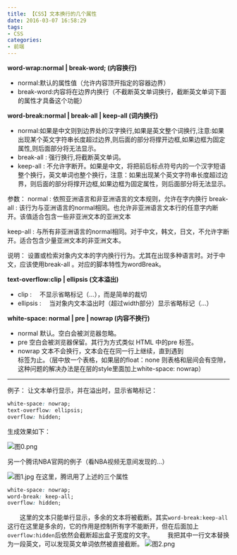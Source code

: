 ```yaml
---
title: 【CSS】文本换行的几个属性
date: 2016-03-07 16:58:29
tags:
- CSS
categories:
- 前端
---
```

**word-wrap:normal | break-word; (内容换行)**         
* normal:默认的属性值（允许内容顶开指定的容器边界）
* break-word:内容将在边界内换行（不截断英文单词换行，截断英文单词下面的属性才具备这个功能）

**word-break:normal | break-all | keep-all (词内换行)**

* normal:如果是中文则到边界处的汉字换行,如果是英文整个词换行,注意:如果出现某个英文字符串长度超过边界,则后面的部分将撑开边框,如果边框为固定属性,则后面部分将无法显示。
* break-all : 强行换行,将截断英文单词。
* keep-all : 不允许字断开。如果是中文，将把前后标点符号内的一个汉字短语整个换行，英文单词也整个换行，注意：如果出现某个英文字符串长度超过边界，则后面的部分将撑开边框,如果边框为固定属性，则后面部分将无法显示。

参数：
normal : 依照亚洲语言和非亚洲语言的文本规则，允许在字内换行
break-all : 该行为与亚洲语言的normal相同。也允许非亚洲语言文本行的任意字内断开。该值适合包含一些非亚洲文本的亚洲文本

keep-all : 与所有非亚洲语言的normal相同。对于中文，韩文，日文，不允许字断开。适合包含少量亚洲文本的非亚洲文本。

说明：
设置或检索对象内文本的字内换行行为。尤其在出现多种语言时。对于中文，应该使用break-all 。对应的脚本特性为wordBreak。

**text-overflow:clip | ellipsis (文本溢出)**

* clip : 　不显示省略标记（...），而是简单的裁切
* ellipsis : 　当对象内文本溢出时（超过width部分）显示省略标记（...）

**white-space: normal | pre | nowrap (内容不换行)**
* normal 默认。空白会被浏览器忽略。 
* pre 空白会被浏览器保留。其行为方式类似 HTML 中的pre 标签。 
* nowrap 文本不会换行，文本会在在同一行上继续，直到遇到 <br> 标签为止。（层中放一个表格，如果层的float：none 则表格和层间会有空隙，这种问题的解决办法是在层的style里面加上white-space: nowrap）
***

例子：
让文本单行显示，并在溢出时，显示省略标记：
```css
white-space: nowrap;
text-overflow: ellipsis;
overflow: hidden;
```
生成效果如下：

![图0.png](/uploads/fe-css-0.png)


另一个腾讯NBA官网的例子（看NBA视频无意间发现的...）

![图1.jpg](/uploads/fe-css-1.jpg)
在这里，腾讯用了上述的三个属性
```css
white-space: nowrap;
word-break: keep-all;
overflow: hidden;
```
　　这里的文本只能单行显示，多余的文本将被截断。其实`word-break:keep-all`这行在这里是多余的，它的作用是控制所有字不能断开，但在后面加上`overflow:hidden`后依然会截断超出盒子宽度的文字。
　　我把其中一行文本替换为一段英文，可以发现英文单词依然被直接截断。
![图2.png](/uploads/fe-css-2.png)